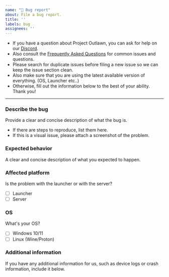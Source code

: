 ```yaml
---
name: "🐞 Bug report"
about: File a bug report.
title: ''
labels: bug
assignees: ''
---
```


- If you have a question about Project Outlawn, you can ask for help on our [Discord](https://discord.gg/CS5GzFTVWr).
- Also consult the [Frequently Asked Questions](/docs/Faq.md) for common issues and questions.
- Please search for duplicate issues before filing a new issue so we can keep the issue section clean.
- Also make sure that you are using the latest available version of everything. (OS, Launcher etc..)
- Otherwise, fill out the information below to the best of your ability. Thank you!

---

### Describe the bug

Provide a clear and concise description of what the bug is.  
- If there are steps to reproduce, list them here.  
- If this is a visual issue, please attach a screenshot of the problem.

### Expected behavior

A clear and concise description of what you expected to happen.

### Affected platform

Is the problem with the launcher or with the server?  
- [ ] Launcher  
- [ ] Server

### OS

What's your OS?  
- [ ] Windows 10/11  
- [ ] Linux (Wine/Proton)

### Additional information

If you have any additional information for us, such as device logs or crash information, include it below.
